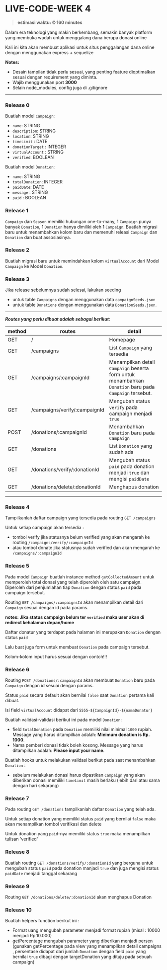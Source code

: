 # LIVE-CODE-WEEK 4

> **estimasi waktu: ⏰  160 minutes**

Dalam era teknologi yang makin berkembang, semakin banyak platform yang membuka wadah untuk menggalang dana berupa donasi online 

Kali ini kita akan membuat aplikasi untuk situs penggalangan dana online dengan menggunakan express + sequelize


**Notes:**

- Desain tampilan tidak perlu sesuai, yang penting feature dioptimalkan sesuai dengan requirement yang diminta.
- Wajib menggunakan port **3000**
- Selain node_modules, config juga di .gitignore



------



### Release 0

Buatlah model `Campaign`:

- `name`: STRING
- `description`: STRING
- `location`: STRING
- `timeLimit` : DATE
- `donationTarget` : INTEGER 
- `virtualAccount` : STRING
- `verified`: BOOLEAN


Buatlah model `Donation`:

- `name`: STRING
- `totalDonation`: INTEGER
- `paidDate`: DATE
- `message` : STRING
- `paid` : BOOLEAN



### Release 1

`Campaign` dan `Season` memiliki hubungan one-to-many, 1 `Campaign` punya banyak `Donation`, 1 `Donation` hanya dimiliki oleh 1 `Campaign`. Buatlah migrasi baru untuk menambahkan kolom baru dan memenuhi releasi `Campaign` dan `Donation` dan buat assosiasinya.



### Release 2

Buatlah migrasi baru untuk memindahkan kolom `virtualAccount` dari Model `Campaign` ke Model `Donation`.



### Release 3

Jika release sebelumnya sudah selesai, lakukan seeding

- untuk table `Campaigns` dengan menggunakan data `campaignSeeds.json`
- untuk table `Donations` dengan menggunakan data `DonationSeeds.json`.



------

***Routes yang perlu dibuat adalah sebagai berikut:***

| method | routes                        | detail                                                       |
| ------ | ----------------------------- | ------------------------------------------------------------ |
| GET    | /                             | Homepage                                                     |
| GET    | /campaigns                  | List `Campaign` yang tersedia                              |
| GET    | /campaigns/:campaignId    | Menampilkan detail `Campaign` beserta form untuk menambahkan `Donation` baru pada `Campaign` tersebut. |
| GET    | /campaigns/verify/:campaignId    | Mengubah status `verify` pada campaign menjadi `true` |
| POST    | /donations/:campaignId    | Menambahkan `Donation` baru pada `Campaign` |
| GET    | /donations                    | List `Donation` yang sudah ada                               |
| GET    | /donations/verify/:donationId       | Mengubah status `paid` pada donation menjadi `true` dan mengisi `paidDate` |
| GET    | /donations/delete/:donationId     | Menghapus donation |
------



### Release 4

Tampilkanlah daftar campaign yang tersedia pada routing  `GET /campaigns`

Untuk setiap campaign akan tersedia :
  - tombol verify jika statusnya belum verified yang akan mengarah ke routing `/campaigns/verify/:campaignId ` 
  - atau tombol donate jika statusnya sudah verified dan akan mengarah ke `/campaigns/:campaignId`

### Release 5

Pada model `Campaign` buatlah instance method `getCollectedAmount` untuk memperoleh total donasi yang telah diperoleh oleh satu campaign. Diperoleh dari penjumlahan tiap `Donation` dengan status `paid` pada campaign tersebut.

Routing  `GET /campaigns/:campaignsId` akan menampilkan detail dari `Campaign` sesuai dengan id pada params.

**notes: Jika status campaign belum ter `verified` maka user akan di redirect kehalaman depan/home**

Daftar donatur yang terdapat pada halaman ini merupakan `Donation` dengan status `paid`

Lalu buat juga form untuk membuat `Donation` pada campaign tersebut.

Kolom-kolom input harus sesuai dengan contoh!!!



### Release 6

Routing `POST /donations/:campaignId` akan membuat `Donation` baru pada  `Campaign` dengan id sesuai dengan params.

Status `paid` secara default akan bernilai `false` saat `Donation` pertama kali dibuat.

Isi field `virtualAccount` didapat dari `5555-${CampaignId}-${namaDonatur}`

Buatlah validasi-validasi berikut ini pada model `Donation`:

- field `totalDonation` pada `Donation` memiliki nilai minimal `1000` rupiah. Message yang harus ditampilkan adalah: **Minimum donation is Rp. 1000**.
- Nama pemberi donasi tidak boleh kosong. Message yang harus ditampilkan adalah: **Please input your name**.

Buatlah hooks untuk melakukan validasi berikut pada saat menambahkan `Donation` :
- sebelum melakukan donasi harus dipastikan `Campaign` yang akan diberikan donasi memiliki `timeLimit` masih berlaku (lebih dari atau sama dengan hari sekarang)



### Release 7

Pada routing `GET /donations` tampilkanlah daftar `Donation` yang telah ada.

Untuk setiap donation yang memiliki status `paid` yang bernilai `false` maka akan menampilkan tombol verifikasi dan delete

Untuk donation yang `paid`-nya memiliki status `true` maka menampilkan tulisan 'verified'



### Release 8

Buatlah routing `GET /donations/verify/:donationId` yang berguna untuk mengubah status `paid` pada donation manjadi `true` dan juga mengisi status `paidDate` menjadi tanggal sekarang



### Release 9

Routing `GET /donations/delete/:donationId` akan menghapus Donation



### Release 10

Buatlah helpers function berikut ini : 
- Format uang mengubah parameter menjadi format rupiah (misal : 10000 menjadi Rp.10.000)
- getPercentage mengubah parameter yang diberikan menjadi persen (gunakan getPercentage pada view yang menampilkan detail campaigns , persentase didapat dari jumlah `Donation` dengan field `paid` yang bernilai `true` dibagi dengan targetDonation yang dituju pada sebuah campaign)


